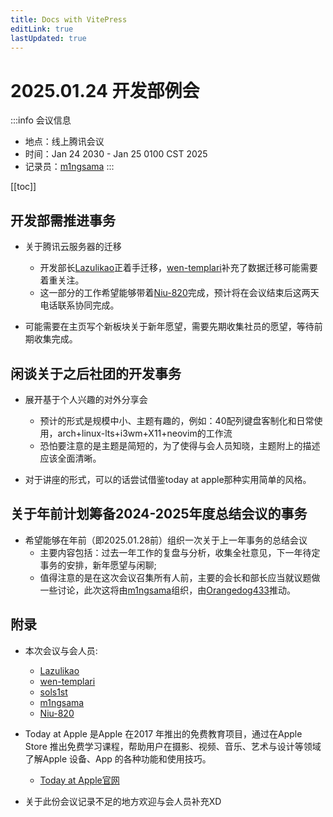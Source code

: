 ```yaml
---
title: Docs with VitePress
editLink: true
lastUpdated: true
---
```


# 2025.01.24 开发部例会

:::info 会议信息

* 地点：线上腾讯会议  
* 时间：Jan 24 2030 - Jan 25 0100 CST 2025
* 记录员：[m1ngsama](https://github.com/m1ngsama)
:::

[[toc]]

## 开发部需推进事务

* 关于腾讯云服务器的迁移
  * 开发部长[Lazulikao](https://github.com/Lazulikao)正着手迁移，[wen-templari](https://github.com/wen-templari)补充了数据迁移可能需要着重关注。
  * 这一部分的工作希望能够带着[Niu-820](https://github.com/Niu-820)完成，预计将在会议结束后这两天电话联系协同完成。

* 可能需要在主页写个新板块关于新年愿望，需要先期收集社员的愿望，等待前期收集完成。

## 闲谈关于之后社团的开发事务

* 展开基于个人兴趣的对外分享会
  * 预计的形式是规模中小、主题有趣的，例如：40配列键盘客制化和日常使用，arch+linux-lts+i3wm+X11+neovim的工作流
  * 恐怕要注意的是主题是简短的，为了使得与会人员知晓，主题附上的描述应该全面清晰。

* 对于讲座的形式，可以的话尝试借鉴today at apple那种实用简单的风格。

## 关于年前计划筹备2024-2025年度总结会议的事务

* 希望能够在年前（即2025.01.28前）组织一次关于上一年事务的总结会议
  * 主要内容包括：过去一年工作的复盘与分析，收集全社意见，下一年待定事务的安排，新年愿望与闲聊;
  * 值得注意的是在这次会议召集所有人前，主要的会长和部长应当就议题做一些讨论，此次这将由[m1ngsama](https://github.com/m1ngsama)组织，由[Orangedog433](https://github.com/Orangedog433)推动。

## 附录

* 本次会议与会人员:
  * [Lazulikao](https://github.com/Lazulikao)
  * [wen-templari](https://github.com/wen-templari)
  * [sols1st](https://github.com/sols1st)
  * [m1ngsama](https://github.com/m1ngsama)
  * [Niu-820](https://github.com/Niu-820)

* Today at Apple 是Apple 在2017 年推出的免费教育项目，通过在Apple Store 推出免费学习课程，帮助用户在摄影、视频、音乐、艺术与设计等领域了解Apple 设备、App 的各种功能和使用技巧。
  * [Today at Apple官网](https://www.apple.com/today/)

* 关于此份会议记录不足的地方欢迎与会人员补充XD
